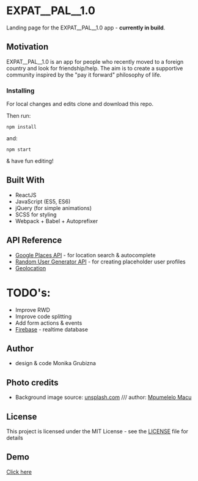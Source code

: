 # EXPAT__PAL__1.0

Landing page for the EXPAT__PAL__1.0 app - **currently in build**.

## Motivation

EXPAT__PAL__1.0 is an app for people who recently moved to a foreign country and look for friendship/help. The aim is to create a supportive community inspired by the "pay it forward" philosophy of life.

### Installing

For local changes and edits clone and download this repo.

Then run:

```
npm install
```

and:

```
npm start
```

& have fun editing!

## Built With

* ReactJS
* JavaScript (ES5, ES6)
* jQuery (for simple animations)
* SCSS for styling
* Webpack + Babel + Autoprefixer

## API Reference

* [Google Places API](https://developers.google.com/places/) - for location search & autocomplete
* [Random User Generator API](https://randomuser.me/) - for creating placeholder user profiles
* [Geolocation](https://developer.mozilla.org/en-US/docs/Web/API/Navigator/geolocation)

# TODO's:
* Improve RWD
* Improve code splitting
* Add form actions & events
* [Firebase](https://rometools.github.io/rome/) - realtime database

## Author

* design & code Monika Grubizna

## Photo credits

* Background image source: [unsplash.com](https://unsplash.com/) /// author: [Mpumelelo Macu](www.mpumelelomacu.com)

## License

This project is licensed under the MIT License - see the [LICENSE](LICENSE) file for details

## Demo
[Click here](https://mongru.github.io/EXPAT__PAL__1.0/)
